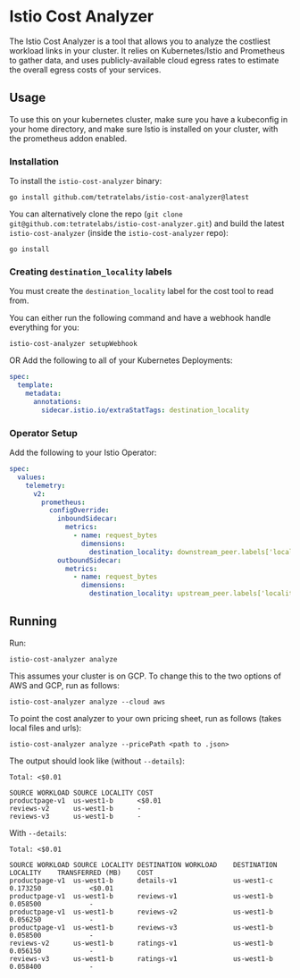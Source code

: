 # Istio Cost Analyzer

The Istio Cost Analyzer is a tool that allows you to analyze the costliest workload links in your cluster. It relies on Kubernetes/Istio and Prometheus to gather
data, and uses publicly-available cloud egress rates to estimate the overall egress costs of your services.

## Usage

To use this on your kubernetes cluster, make sure you have a kubeconfig in your home directory, and make sure Istio is installed on your cluster, with the prometheus addon enabled.


### Installation

To install the `istio-cost-analyzer` binary:

```shell
go install github.com/tetratelabs/istio-cost-analyzer@latest
```

You can alternatively clone the repo (`git clone git@github.com:tetratelabs/istio-cost-analyzer.git`) and build the latest
`istio-cost-analyzer` (inside the `istio-cost-analyzer` repo):

```
go install
```

### Creating `destination_locality` labels

You must create the `destination_locality` label for the cost tool to read from.

You can either run the following command and have a webhook handle everything for you:

```
istio-cost-analyzer setupWebhook
```

OR Add the following to all of your Kubernetes Deployments:

```yaml
spec:
  template:
    metadata:
      annotations:
        sidecar.istio.io/extraStatTags: destination_locality
```

### Operator Setup

Add the following to your Istio Operator:

```yaml
spec:
  values:
    telemetry:
      v2:
        prometheus:
          configOverride:
            inboundSidecar:
              metrics:
                - name: request_bytes
                  dimensions:
                    destination_locality: downstream_peer.labels['locality'].value
            outboundSidecar:
              metrics:
                - name: request_bytes
                  dimensions:
                    destination_locality: upstream_peer.labels['locality'].value
```



## Running

Run:

```
istio-cost-analyzer analyze
```

This assumes your cluster is on GCP. To change this to the two options of AWS and GCP, run as follows:
```
istio-cost-analyzer analyze --cloud aws
```
To point the cost analyzer to your own pricing sheet, run as follows (takes local files and urls):
```
istio-cost-analyzer analyze --pricePath <path to .json>
```

The output should look like (without `--details`): 

```
Total: <$0.01

SOURCE WORKLOAD	SOURCE LOCALITY	COST   
productpage-v1 	us-west1-b     	<$0.01	
reviews-v2     	us-west1-b     	-     	
reviews-v3     	us-west1-b     	-  
```
With `--details`:

```
Total: <$0.01

SOURCE WORKLOAD	SOURCE LOCALITY	DESTINATION WORKLOAD	DESTINATION LOCALITY	TRANSFERRED (MB)	COST   
productpage-v1 	us-west1-b     	details-v1          	us-west1-c          	0.173250        	<$0.01	
productpage-v1 	us-west1-b     	reviews-v1          	us-west1-b          	0.058500        	-     	
productpage-v1 	us-west1-b     	reviews-v2          	us-west1-b          	0.056250        	-     	
productpage-v1 	us-west1-b     	reviews-v3          	us-west1-b          	0.058500        	-     	
reviews-v2     	us-west1-b     	ratings-v1          	us-west1-b          	0.056150        	-     	
reviews-v3     	us-west1-b     	ratings-v1          	us-west1-b          	0.058400        	-    
```
